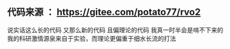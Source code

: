 代码来源 ： https://gitee.com/potato77/rvo2
------------------------------------------------
说实话这么长的代码 又那么新的代码 且偏理论的代码 我真一时半会是啃不下来的
我的科研激情源泉来自于实验，而理论更偏重于细水长流的打法
